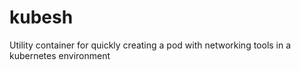 # kubesh
Utility container for quickly creating a pod with networking tools in a kubernetes environment
